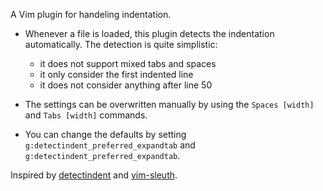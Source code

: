 A Vim plugin for handeling indentation.

-	Whenever a file is loaded, this plugin detects the indentation automatically.
	The detection is quite simplistic:

	-	it does not support mixed tabs and spaces
	-	it only consider the first indented line
	-	it does not consider anything after line 50

-	The settings can be overwritten manually by using the `Spaces [width]` and
	`Tabs [width]` commands.

-	You can change the defaults by setting `g:detectindent_preferred_expandtab`
	and `g:detectindent_preferred_expandtab`.

Inspired by [detectindent](https://github.com/ciaranm/detectindent) and
[vim-sleuth](https://github.com/tpope/vim-sleuth).
